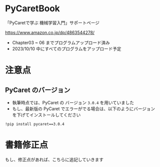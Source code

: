 # PyCaretBook

「PyCaretで学ぶ 機械学習入門」サポートページ

https://www.amazon.co.jp/dp/4863544278/

- Chapter03 ~ 06 までプログラムアップロード済み
- 2023/10/10 中にすべてのプログラムをアップロード予定

# 注意点

## PyCaret のバージョン
- 執筆時点では、PyCaret の バージョン `3.0.4` を用いていました
- もし、最新版の PyCaret でエラーがでる場合は、以下のようにバージョンを下げてインストールしてください

```
!pip install pycaret==3.0.4
```

# 書籍修正点

もし、修正点があれば、こちらに追記していきます
